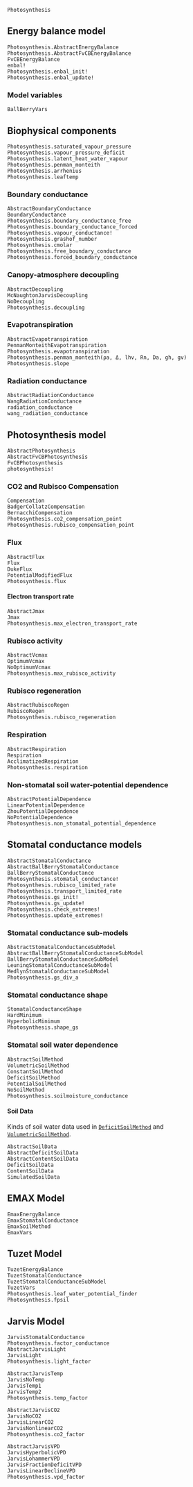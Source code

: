 
```@docs
Photosynthesis
```


## Energy balance model

```@docs
Photosynthesis.AbstractEnergyBalance
Photosynthesis.AbstractFvCBEnergyBalance
FvCBEnergyBalance
enbal!
Photosynthesis.enbal_init!
Photosynthesis.enbal_update!
```

### Model variables

```@docs
BallBerryVars
```

## Biophysical components

```@docs
Photosynthesis.saturated_vapour_pressure
Photosynthesis.vapour_pressure_deficit
Photosynthesis.latent_heat_water_vapour
Photosynthesis.penman_monteith
Photosynthesis.arrhenius
Photosynthesis.leaftemp
```

### Boundary conductance

```@docs
AbstractBoundaryConductance
BoundaryConductance
Photosynthesis.boundary_conductance_free
Photosynthesis.boundary_conductance_forced
Photosynthesis.vapour_conductance! 
Photosynthesis.grashof_number
Photosynthesis.cmolar
Photosynthesis.free_boundary_conductance
Photosynthesis.forced_boundary_conductance
```

### Canopy-atmosphere decoupling

```@docs
AbstractDecoupling
McNaughtonJarvisDecoupling
NoDecoupling
Photosynthesis.decoupling
```

### Evapotranspiration

```@docs
AbstractEvapotranspiration 
PenmanMonteithEvapotranspiration
Photosynthesis.evapotranspiration
Photosynthesis.penman_monteith(ρa, Δ, lhv, Rn, Da, gh, gv)
Photosynthesis.slope
```

### Radiation conductance

```@docs
AbstractRadiationConductance
WangRadiationConductance
radiation_conductance
wang_radiation_conductance
```

## Photosynthesis model

```@docs
AbstractPhotosynthesis
AbstractFvCBPhotosynthesis
FvCBPhotosynthesis
photosynthesis!
```

### CO2 and Rubisco Compensation

```@docs
Compensation
BadgerCollatzCompensation
BernacchiCompensation
Photosynthesis.co2_compensation_point
Photosynthesis.rubisco_compensation_point
```

### Flux

```@docs
AbstractFlux
Flux
DukeFlux
PotentialModifiedFlux
Photosynthesis.flux
```

#### Electron transport rate

```@docs
AbstractJmax
Jmax
Photosynthesis.max_electron_transport_rate
```

### Rubisco activity 

```@docs
AbstractVcmax
OptimumVcmax
NoOptimumVcmax
Photosynthesis.max_rubisco_activity
```

### Rubisco regeneration 

```@docs
AbstractRubiscoRegen
RubiscoRegen
Photosynthesis.rubisco_regeneration
```

### Respiration

```@docs
AbstractRespiration
Respiration
AcclimatizedRespiration
Photosynthesis.respiration
```

### Non-stomatal soil water-potential dependence 

```@docs
AbstractPotentialDependence
LinearPotentialDependence
ZhouPotentialDependence
NoPotentialDependence
Photosynthesis.non_stomatal_potential_dependence
```

## Stomatal conductance models

```@docs
AbstractStomatalConductance
AbstractBallBerryStomatalConductance
BallBerryStomatalConductance
Photosynthesis.stomatal_conductance!
Photosynthesis.rubisco_limited_rate
Photosynthesis.transport_limited_rate
Photosynthesis.gs_init!
Photosynthesis.gs_update!
Photosynthesis.check_extremes!
Photosynthesis.update_extremes!
```

### Stomatal conductance sub-models

```@docs
AbstractStomatalConductanceSubModel
AbstractBallBerryStomatalConductanceSubModel
BallBerryStomatalConductanceSubModel
LeuningStomatalConductanceSubModel
MedlynStomatalConductanceSubModel
Photosynthesis.gs_div_a
```

### Stomatal conductance shape 

```@docs
StomatalConductanceShape 
HardMinimum 
HyperbolicMinimum
Photosynthesis.shape_gs
```


### Stomatal soil water dependence

```@docs
AbstractSoilMethod
VolumetricSoilMethod
ConstantSoilMethod
DeficitSoilMethod
PotentialSoilMethod
NoSoilMethod
Photosynthesis.soilmoisture_conductance
```

#### Soil Data

Kinds of soil water data used in [`DeficitSoilMethod`](@ref) and
[`VolumetricSoilMethod`](@ref).

```@docs
AbstractSoilData
AbstractDeficitSoilData
AbstractContentSoilData
DeficitSoilData
ContentSoilData
SimulatedSoilData
```

## EMAX Model

```@docs
EmaxEnergyBalance
EmaxStomatalConductance
EmaxSoilMethod
EmaxVars
```

## Tuzet Model

```@docs
TuzetEnergyBalance
TuzetStomatalConductance
TuzetStomatalConductanceSubModel
TuzetVars
Photosynthesis.leaf_water_potential_finder
Photosynthesis.fpsil
```

## Jarvis Model

```@docs
JarvisStomatalConductance
Photosynthesis.factor_conductance
AbstractJarvisLight
JarvisLight
Photosynthesis.light_factor

AbstractJarvisTemp
JarvisNoTemp
JarvisTemp1
JarvisTemp2
Photosynthesis.temp_factor

AbstractJarvisCO2
JarvisNoCO2
JarvisLinearCO2
JarvisNonlinearCO2
Photosynthesis.co2_factor

AbstractJarvisVPD
JarvisHyperbolicVPD
JarvisLohammerVPD
JarvisFractionDeficitVPD
JarvisLinearDeclineVPD
Photosynthesis.vpd_factor
```
